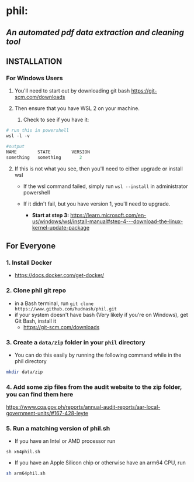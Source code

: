 # **phil:**

## *An automated pdf data extraction and cleaning tool*

## **INSTALLATION**

### For Windows Users

1. You'll need to start out by downloading git bash <https://git-scm.com/downloads>

2. Then ensure that you have WSL 2 on your machine.

   1. Check to see if you have it:

```powershell
# run this in powershell
wsl -l -v

#output
NAME        STATE        VERSION
something   something       2 
```

   2. If this is not what you see, then you'll need to either upgrade or install wsl

      - If the wsl command failed, simply run  ```wsl --install```  in administrator powershell
  
      - If it didn't fail, but you have version 1, you'll need to upgrade.
        - **Start at step 3:** <https://learn.microsoft.com/en-us/windows/wsl/install-manual#step-4---download-the-linux-kernel-update-package>

## For Everyone

### 1. Install Docker

- <https://docs.docker.com/get-docker/>

### 2. Clone phil git repo

- in a Bash terminal, run ```git clone https://www.github.com/hudnash/phil.git```
- if your system doesn't have bash (Very likely if you're on Windows), get Git Bash, install it
  - <https://git-scm.com/downloads>

### 3. Create a ```data/zip``` folder in your ```phil``` directory

- You can do this easily by running the following command while in the phil directory

```bash
mkdir data/zip
```

### 4. Add some zip files from the audit website to the zip folder, you can find them here

<https://www.coa.gov.ph/reports/annual-audit-reports/aar-local-government-units/#167-428-leyte>

### 5. Run a matching version of phil.sh

- If you have an Intel or AMD processor run

```Bash/GitBash
sh x64phil.sh
```

- If you have an Apple Silicon chip or otherwise have an arm64 CPU, run

```Bash
sh arm64phil.sh
```
